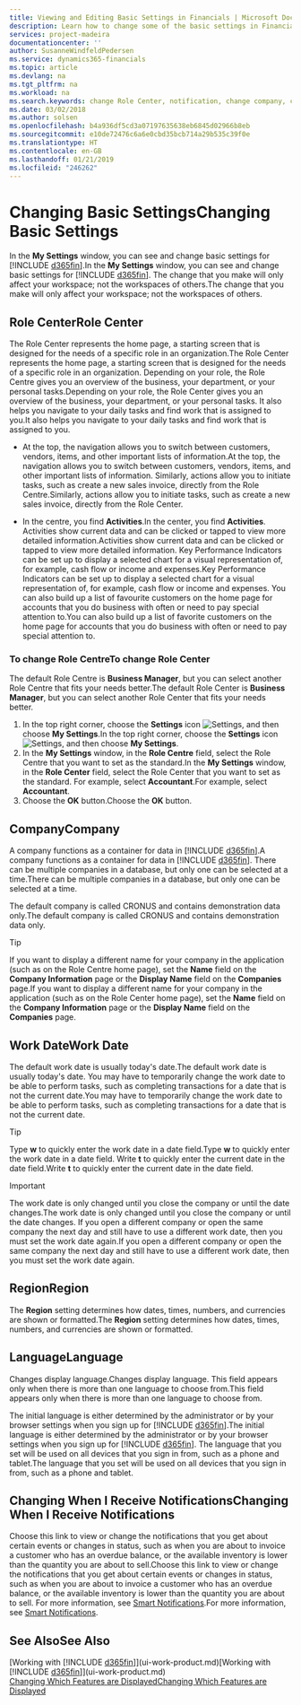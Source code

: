 ```yaml
---
title: Viewing and Editing Basic Settings in Financials | Microsoft Docs
description: Learn how to change some of the basic settings in Financials, for example, the Role Centre, company, or the work date.
services: project-madeira
documentationcenter: ''
author: SusanneWindfeldPedersen
ms.service: dynamics365-financials
ms.topic: article
ms.devlang: na
ms.tgt_pltfrm: na
ms.workload: na
ms.search.keywords: change Role Center, notification, change company, change work date
ms.date: 03/02/2018
ms.author: solsen
ms.openlocfilehash: b4a936df5cd3a07197635638eb6845d02966b8eb
ms.sourcegitcommit: e10de72476c6a6e0cbd35bcb714a29b535c39f0e
ms.translationtype: HT
ms.contentlocale: en-GB
ms.lasthandoff: 01/21/2019
ms.locfileid: "246262"
---
```

# <a name="changing-basic-settings"></a><span data-ttu-id="f94fa-103">Changing Basic Settings</span><span class="sxs-lookup"><span data-stu-id="f94fa-103">Changing Basic Settings</span></span>
<span data-ttu-id="f94fa-104">In the **My Settings** window, you can see and change basic settings for [!INCLUDE [d365fin](includes/d365fin_md.md)].</span><span class="sxs-lookup"><span data-stu-id="f94fa-104">In the **My Settings** window, you can see and change basic settings for [!INCLUDE [d365fin](includes/d365fin_md.md)].</span></span> <span data-ttu-id="f94fa-105">The change that you make will only affect your workspace; not the workspaces of others.</span><span class="sxs-lookup"><span data-stu-id="f94fa-105">The change that you make will only affect your workspace; not the workspaces of others.</span></span>  

## <a name="role-center"></a><span data-ttu-id="f94fa-106">Role Center</span><span class="sxs-lookup"><span data-stu-id="f94fa-106">Role Center</span></span>
<span data-ttu-id="f94fa-107">The Role Center represents the home page, a starting screen that is designed for the needs of a specific role in an organization.</span><span class="sxs-lookup"><span data-stu-id="f94fa-107">The Role Center represents the home page, a starting screen that is designed for the needs of a specific role in an organization.</span></span> <span data-ttu-id="f94fa-108">Depending on your role, the Role Centre gives you an overview of the business, your department, or your personal tasks.</span><span class="sxs-lookup"><span data-stu-id="f94fa-108">Depending on your role, the Role Center gives you an overview of the business, your department, or your personal tasks.</span></span> <span data-ttu-id="f94fa-109">It also helps you navigate to your daily tasks and find work that is assigned to you.</span><span class="sxs-lookup"><span data-stu-id="f94fa-109">It also helps you navigate to your daily tasks and find work that is assigned to you.</span></span>

-   <span data-ttu-id="f94fa-110">At the top, the navigation allows you to switch between customers, vendors, items, and other important lists of information.</span><span class="sxs-lookup"><span data-stu-id="f94fa-110">At the top, the navigation allows you to switch between customers, vendors, items, and other important lists of information.</span></span> <span data-ttu-id="f94fa-111">Similarly, actions allow you to initiate tasks, such as create a new sales invoice, directly from the Role Centre.</span><span class="sxs-lookup"><span data-stu-id="f94fa-111">Similarly, actions allow you to initiate tasks, such as create a new sales invoice, directly from the Role Center.</span></span>

-   <span data-ttu-id="f94fa-112">In the centre, you find **Activities**.</span><span class="sxs-lookup"><span data-stu-id="f94fa-112">In the center, you find **Activities**.</span></span> <span data-ttu-id="f94fa-113">Activities show current data and can be clicked or tapped to view more detailed information.</span><span class="sxs-lookup"><span data-stu-id="f94fa-113">Activities show current data and can be clicked or tapped to view more detailed information.</span></span> <span data-ttu-id="f94fa-114">Key Performance Indicators can be set up to display a selected chart for a visual representation of, for example, cash flow or income and expenses.</span><span class="sxs-lookup"><span data-stu-id="f94fa-114">Key Performance Indicators can be set up to display a selected chart for a visual representation of, for example, cash flow or income and expenses.</span></span> <span data-ttu-id="f94fa-115">You can also build up a list of favourite customers on the home page for accounts that you do business with often or need to pay special attention to.</span><span class="sxs-lookup"><span data-stu-id="f94fa-115">You can also build up a list of favorite customers on the home page for accounts that you do business with often or need to pay special attention to.</span></span>

### <a name="to-change-role-center"></a><span data-ttu-id="f94fa-116">To change Role Centre</span><span class="sxs-lookup"><span data-stu-id="f94fa-116">To change Role Center</span></span>
<span data-ttu-id="f94fa-117">The default Role Centre is **Business Manager**, but you can select another Role Centre that fits your needs better.</span><span class="sxs-lookup"><span data-stu-id="f94fa-117">The default Role Center is **Business Manager**, but you can select another Role Center that fits your needs better.</span></span>
1. <span data-ttu-id="f94fa-118">In the top right corner, choose the **Settings** icon ![Settings](media/ui-experience/settings_icon_small.png "Settings icon for role center"), and then choose **My Settings**.</span><span class="sxs-lookup"><span data-stu-id="f94fa-118">In the top right corner, choose the **Settings** icon ![Settings](media/ui-experience/settings_icon_small.png "Settings icon for role center"), and then choose **My Settings**.</span></span>
2. <span data-ttu-id="f94fa-119">In the **My Settings** window, in the **Role Centre** field, select the Role Centre that you want to set as the standard.</span><span class="sxs-lookup"><span data-stu-id="f94fa-119">In the **My Settings** window, in the **Role Center** field, select the Role Center that you want to set as the standard.</span></span> <span data-ttu-id="f94fa-120">For example, select **Accountant**.</span><span class="sxs-lookup"><span data-stu-id="f94fa-120">For example, select **Accountant**.</span></span>
3. <span data-ttu-id="f94fa-121">Choose the **OK** button.</span><span class="sxs-lookup"><span data-stu-id="f94fa-121">Choose the **OK** button.</span></span>

## <a name="company"></a><span data-ttu-id="f94fa-122">Company</span><span class="sxs-lookup"><span data-stu-id="f94fa-122">Company</span></span>
<span data-ttu-id="f94fa-123">A company functions as a container for data in [!INCLUDE [d365fin](includes/d365fin_md.md)].</span><span class="sxs-lookup"><span data-stu-id="f94fa-123">A company functions as a container for data in [!INCLUDE [d365fin](includes/d365fin_md.md)].</span></span> <span data-ttu-id="f94fa-124">There can be multiple companies in a database, but only one can be selected at a time.</span><span class="sxs-lookup"><span data-stu-id="f94fa-124">There can be multiple companies in a database, but only one can be selected at a time.</span></span>

<span data-ttu-id="f94fa-125">The default company is called CRONUS and contains demonstration data only.</span><span class="sxs-lookup"><span data-stu-id="f94fa-125">The default company is called CRONUS and contains demonstration data only.</span></span>

> [!TIP]  
>   <span data-ttu-id="f94fa-126">If you want to display a different name for your company in the application (such as on the Role Centre home page), set the **Name** field on the **Company Information** page or the **Display Name** field on the **Companies** page.</span><span class="sxs-lookup"><span data-stu-id="f94fa-126">If you want to display a different name for your company in the application (such as on the Role Center home page), set the **Name** field on the **Company Information** page or the **Display Name** field on the **Companies** page.</span></span>  

## <a name="work-date"></a><span data-ttu-id="f94fa-127">Work Date</span><span class="sxs-lookup"><span data-stu-id="f94fa-127">Work Date</span></span>
<span data-ttu-id="f94fa-128">The default work date is usually today's date.</span><span class="sxs-lookup"><span data-stu-id="f94fa-128">The default work date is usually today's date.</span></span> <span data-ttu-id="f94fa-129">You may have to temporarily change the work date to be able to perform tasks, such as completing transactions for a date that is not the current date.</span><span class="sxs-lookup"><span data-stu-id="f94fa-129">You may have to temporarily change the work date to be able to perform tasks, such as completing transactions for a date that is not the current date.</span></span>

> [!TIP]  
>   <span data-ttu-id="f94fa-130">Type **w** to quickly enter the work date in a date field.</span><span class="sxs-lookup"><span data-stu-id="f94fa-130">Type **w** to quickly enter the work date in a date field.</span></span> <span data-ttu-id="f94fa-131">Write **t** to quickly enter the current date in the date field.</span><span class="sxs-lookup"><span data-stu-id="f94fa-131">Write **t** to quickly enter the current date in the date field.</span></span>

> [!IMPORTANT]  
>   <span data-ttu-id="f94fa-132">The work date is only changed until you close the company or until the date changes.</span><span class="sxs-lookup"><span data-stu-id="f94fa-132">The work date is only changed until you close the company or until the date changes.</span></span> <span data-ttu-id="f94fa-133">If you open a different company or open the same company the next day and still have to use a different work date, then you must set the work date again.</span><span class="sxs-lookup"><span data-stu-id="f94fa-133">If you open a different company or open the same company the next day and still have to use a different work date, then you must set the work date again.</span></span>

## <a name="region"></a><span data-ttu-id="f94fa-134">Region</span><span class="sxs-lookup"><span data-stu-id="f94fa-134">Region</span></span>
<span data-ttu-id="f94fa-135">The **Region** setting determines how dates, times, numbers, and currencies are shown or formatted.</span><span class="sxs-lookup"><span data-stu-id="f94fa-135">The **Region** setting determines how dates, times, numbers, and currencies are shown or formatted.</span></span>  

## <a name="language"></a><span data-ttu-id="f94fa-136">Language</span><span class="sxs-lookup"><span data-stu-id="f94fa-136">Language</span></span>
<span data-ttu-id="f94fa-137">Changes display language.</span><span class="sxs-lookup"><span data-stu-id="f94fa-137">Changes display language.</span></span> <span data-ttu-id="f94fa-138">This field appears only when there is more than one language to choose from.</span><span class="sxs-lookup"><span data-stu-id="f94fa-138">This field appears only when there is more than one language to choose from.</span></span> 

<span data-ttu-id="f94fa-139">The initial language is either determined by the administrator or by your browser settings when you sign up for [!INCLUDE [d365fin](includes/d365fin_md.md)].</span><span class="sxs-lookup"><span data-stu-id="f94fa-139">The initial language is either determined by the administrator or by your browser settings when you sign up for [!INCLUDE [d365fin](includes/d365fin_md.md)].</span></span> <span data-ttu-id="f94fa-140">The language that you set will be used on all devices that you sign in from, such as a phone and tablet.</span><span class="sxs-lookup"><span data-stu-id="f94fa-140">The language that you set will be used on all devices that you sign in from, such as a phone and tablet.</span></span> 

## <a name="changing-when-i-receive-notifications"></a><span data-ttu-id="f94fa-141">Changing When I Receive Notifications</span><span class="sxs-lookup"><span data-stu-id="f94fa-141">Changing When I Receive Notifications</span></span>
<span data-ttu-id="f94fa-142">Choose this link to view or change the notifications that you get about certain events or changes in status, such as when you are about to invoice a customer who has an overdue balance, or the available inventory is lower than the quantity you are about to sell.</span><span class="sxs-lookup"><span data-stu-id="f94fa-142">Choose this link to view or change the notifications that you get about certain events or changes in status, such as when you are about to invoice a customer who has an overdue balance, or the available inventory is lower than the quantity you are about to sell.</span></span> <span data-ttu-id="f94fa-143">For more information, see [Smart Notifications](ui-smart-notifications.md).</span><span class="sxs-lookup"><span data-stu-id="f94fa-143">For more information, see [Smart Notifications](ui-smart-notifications.md).</span></span>

## <a name="see-also"></a><span data-ttu-id="f94fa-144">See Also</span><span class="sxs-lookup"><span data-stu-id="f94fa-144">See Also</span></span>
<span data-ttu-id="f94fa-145">[Working with [!INCLUDE [d365fin](includes/d365fin_md.md)]](ui-work-product.md)</span><span class="sxs-lookup"><span data-stu-id="f94fa-145">[Working with [!INCLUDE [d365fin](includes/d365fin_md.md)]](ui-work-product.md)</span></span>  
[<span data-ttu-id="f94fa-146">Changing Which Features are Displayed</span><span class="sxs-lookup"><span data-stu-id="f94fa-146">Changing Which Features are Displayed</span></span>](ui-experiences.md)  
